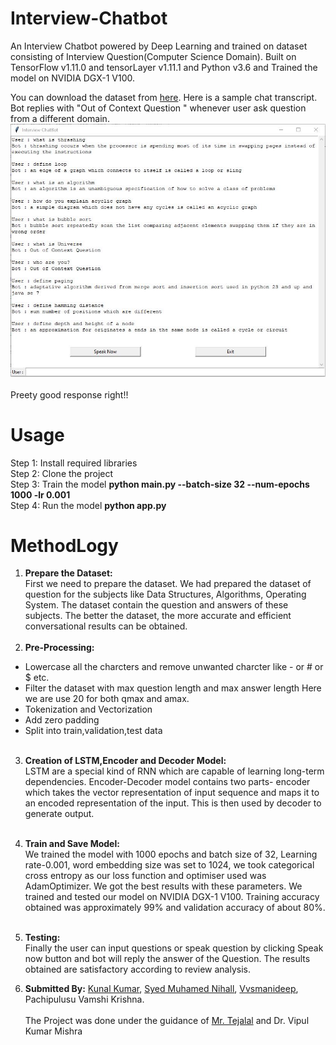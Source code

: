 # Interview-Chatbot

An Interview Chatbot powered by Deep Learning and trained on dataset consisting of Interview Question(Computer Science Domain). 
Built on TensorFlow v1.11.0 and tensorLayer v1.11.1 and Python v3.6 and Trained the model on NVIDIA DGX-1 V100.

You can download the dataset from [here](https://drive.google.com/open?id=1WPY3HB3BlXD-Pflk-CbN60_rTQ8eMNlt).
Here is a sample chat transcript. Bot replies with "Out of Context Question " whenever user ask question from a different domain.<br>
![](Images/Capture.JPG)<br><br>
Preety good response right!!

# Usage
Step 1: Install required libraries<br>
Step 2: Clone the project<br>
Step 3: Train the model **python main.py --batch-size 32 --num-epochs 1000 -lr 0.001**<br>
Step 4: Run the model **python app.py**<br>

# MethodLogy
1. **Prepare the Dataset:**<br>
First we need to prepare the dataset. We had prepared the dataset of question for the subjects like Data Structures, Algorithms, Operating System. The dataset contain the question and answers of these subjects. The better the dataset, the more accurate and efficient conversational results can be obtained.<br><br>
2. **Pre-Processing:**
  * Lowercase all the charcters and remove unwanted charcter like - or # or $ etc. 
  * Filter the dataset with max question length and max answer length Here we are use 20 for both qmax and amax.
  * Tokenization and Vectorization
  * Add zero padding 
  * Split into train,validation,test data<br><br>
3. **Creation of LSTM,Encoder and Decoder Model:**<br>
LSTM are a special kind of RNN which are capable of learning long-term dependencies. Encoder-Decoder model contains two parts- encoder which takes the vector representation of input sequence and maps it to an encoded representation of the input. This is then used by decoder to generate output.<br><br>

4. **Train and Save Model:**<br>
We trained the model with 1000 epochs and batch size of 32, Learning rate-0.001, word embedding size was set to 1024, we took categorical cross entropy as our loss function and optimiser used was AdamOptimizer. We got the best results with these parameters. We trained and tested our model on NVIDIA DGX-1 V100. Training accuracy obtained was approximately 99% and validation accuracy of about 80%.<br><br>

5. **Testing:**<br>
Finally the user can input questions or speak question by clicking Speak now button and bot will reply the answer of the Question. The results obtained are satisfactory according to review analysis.<br>

6. **Submitted By:** [Kunal Kumar](https://github.com/kunal164107), [Syed Muhamed Nihall](https://github.com/neoNihall/), [Vvsmanideep](https://github.com/manideepvvs356), Pachipulusu Vamshi Krishna.<br><br> The Project was done under the guidance of [Mr. Tejalal](https://github.com/tejalal) and Dr. Vipul Kumar Mishra<br><br>
